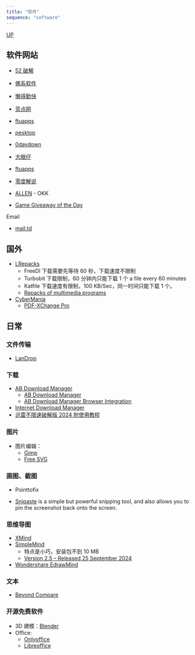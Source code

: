 ```yaml
---
title: "软件"
sequence: "software"
---
```


[UP](/res/res-index.html)

## 软件网站

- [52 破解](https://www.52pojie.cn/)

- [佛系软件](https://foxirj.com/)
- [懒得勤快](https://masuit.com/)
- [蓝点网](https://www.landiannews.com/)

- [ftuapps](https://ftuapps.io/)
- [pesktop](https://pesktop.com/en/)
- [0daydown](https://www.0daydown.com/)
- [大眼仔](http://www.dayanzai.me/)
- [ftuapps](https://ftuapps.dev/)

- [零度解说](https://www.freedidi.com/)
- [ALLEN](https://allencj.com/) - OKK

- [Game Giveaway of the Day](https://www.giveawayoftheday.com/)

Email

- [mail.td](https://mail.td/en)

## 国外

- [LRepacks](https://lrepacks.net/)
    - FreeDl 下载需要先等待 60 秒，下载速度不限制
    - Turbobit 下载限制，60 分钟内只能下载 1 个 a file every 60 minutes
    - Katfile 下载速度有限制，100 KB/Sec，同一时间只能下载 1 个。
    - [Repacks of multimedia programs](https://lrepacks.net/repaki-multimedia-programm/)
- [CyberMania](https://www.cybermania.ws/apps/)
    - [PDF-XChange Pro](https://www.cybermania.ws/apps/pdf-xchange-pro/)

## 日常

### 文件传输

- [LanDrop](https://landrop.app/)

### 下载

- [AB Download Manager](https://abdownloadmanager.com/)
    - [AB Download Manager](https://github.com/amir1376/ab-download-manager/releases)
    - [AB Download Manager Browser Integration](https://chromewebstore.google.com/detail/ab-download-manager-brows/bbobopahenonfdgjgaleledndnnfhooj)
- [Internet Download Manager](https://lrepacks.net/repaki-programm-dlya-interneta/56-internet-download-manager-repack.html)
- [迅雷不限速破解版 2024 附使用教程](https://www.ddooo.com/softdown/214258.htm)

### 图片

- 图片编辑：
    - [Gimp](https://www.gimp.org)
    - [Free SVG](https://freesvgdesigns.com/)

### 画图、截图

- Pointtofix

- [Snipaste](https://www.snipaste.com/) is a simple but powerful snipping tool, and also allows you to pin
  the screenshot back onto the screen.

### 思维导图

- [XMind](https://foxirj.com/xmind-pro-win.html)
- [SimpleMind](https://lrepacks.net/repaki-programm-dlya-ofisa/763-simplemind-pro-repack-amp-portable.html)
    - 特点是小巧，安装包不到 10 MB
    - [Version 2.5 – Released 25 September 2024](https://simplemind.eu/support/new-features/windows/)
- [Wondershare EdrawMind](https://lrepacks.net/repaki-programm-dlya-ofisa/933-wondershare-edrawmind-repack.html)

### 文本

- [Beyond Compare](https://lrepacks.net/repaki-sistemnyh-programm/273-beyond-compare-repack-amp-portable.html)

### 开源免费软件

- 3D 建模：[Blender](https://www.blender.org)
- Office:
    - [Onlyoffice](https://www.onlyoffice.com/)
    - [Libreoffice](https://www.libreoffice.org)



